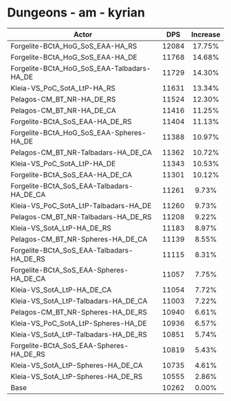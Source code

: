 # Dungeons - am - kyrian
| Actor | DPS | Increase |
|---|:---:|:---:|
|Forgelite-BCtA_HoG_SoS_EAA-HA_RS|12084|17.75%|
|Forgelite-BCtA_HoG_SoS_EAA-HA_DE|11768|14.68%|
|Forgelite-BCtA_HoG_SoS_EAA-Talbadars-HA_DE|11729|14.30%|
|Kleia-VS_PoC_SotA_LtP-HA_RS|11631|13.34%|
|Pelagos-CM_BT_NR-HA_DE_RS|11524|12.30%|
|Pelagos-CM_BT_NR-HA_DE_CA|11416|11.25%|
|Forgelite-BCtA_SoS_EAA-HA_DE_RS|11404|11.13%|
|Forgelite-BCtA_HoG_SoS_EAA-Spheres-HA_DE|11388|10.97%|
|Pelagos-CM_BT_NR-Talbadars-HA_DE_CA|11362|10.72%|
|Kleia-VS_PoC_SotA_LtP-HA_DE|11343|10.53%|
|Forgelite-BCtA_SoS_EAA-HA_DE_CA|11301|10.12%|
|Forgelite-BCtA_SoS_EAA-Talbadars-HA_DE_CA|11261|9.73%|
|Kleia-VS_PoC_SotA_LtP-Talbadars-HA_DE|11260|9.73%|
|Pelagos-CM_BT_NR-Talbadars-HA_DE_RS|11208|9.22%|
|Kleia-VS_SotA_LtP-HA_DE_RS|11183|8.97%|
|Pelagos-CM_BT_NR-Spheres-HA_DE_CA|11139|8.55%|
|Forgelite-BCtA_SoS_EAA-Talbadars-HA_DE_RS|11115|8.31%|
|Forgelite-BCtA_SoS_EAA-Spheres-HA_DE_CA|11057|7.75%|
|Kleia-VS_SotA_LtP-HA_DE_CA|11054|7.72%|
|Kleia-VS_SotA_LtP-Talbadars-HA_DE_CA|11003|7.22%|
|Pelagos-CM_BT_NR-Spheres-HA_DE_RS|10940|6.61%|
|Kleia-VS_PoC_SotA_LtP-Spheres-HA_DE|10936|6.57%|
|Kleia-VS_SotA_LtP-Talbadars-HA_DE_RS|10851|5.74%|
|Forgelite-BCtA_SoS_EAA-Spheres-HA_DE_RS|10819|5.43%|
|Kleia-VS_SotA_LtP-Spheres-HA_DE_CA|10735|4.61%|
|Kleia-VS_SotA_LtP-Spheres-HA_DE_RS|10555|2.86%|
|Base|10262|0.00%|
